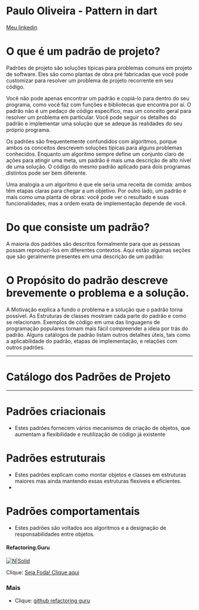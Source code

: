 # Paulo Oliveira - Pattern in dart

 [Meu linkedin](https://www.linkedin.com/in/paulo-oliveira-nodejs/u)


# O que é um padrão de projeto?


Padrões de projeto são soluções típicas para problemas comuns em projeto de software. Eles são como plantas de obra pré fabricadas que você pode customizar para resolver um problema de projeto recorrente em seu código.

Você não pode apenas encontrar um padrão e copiá-lo para dentro do seu programa, como você faz com funções e bibliotecas que encontra por aí. O padrão não é um pedaço de código específico, mas um conceito geral para resolver um problema em particular. Você pode seguir os detalhes do padrão e implementar uma solução que se adeque às realidades do seu próprio programa.

Os padrões são frequentemente confundidos com algoritmos, porque ambos os conceitos descrevem soluções típicas para alguns problemas conhecidos. Enquanto um algoritmo sempre define um conjunto claro de ações para atingir uma meta, um padrão é mais uma descrição de alto nível de uma solução. O código do mesmo padrão aplicado para dois programas distintos pode ser bem diferente.

Uma analogia a um algoritmo é que ele seria uma receita de comida: ambos têm etapas claras para chegar a um objetivo. Por outro lado, um padrão é mais como uma planta de obras: você pode ver o resultado e suas funcionalidades, mas a ordem exata de implementação depende de você.

# Do que consiste um padrão?


A maioria dos padrões são descritos formalmente para que as pessoas possam reproduzi-los em diferentes contextos. Aqui estão algumas seções que são geralmente presentes em uma descrição de um padrão:

# O Propósito do padrão descreve brevemente o problema e a solução.


A Motivação explica a fundo o problema e a solução que o padrão torna possível.
As Estruturas de classes mostram cada parte do padrão e como se relacionam.
Exemplos de código em uma das linguagens de programação populares tornam mais fácil compreender a ideia por trás do padrão.
Alguns catálogos de padrão listam outros detalhes úteis, tais como a aplicabilidade do padrão, etapas de implementação, e relações com outros padrões.


---
# Catálogo dos Padrões de Projeto
---


# Padrões criacionais

  - Estes padrões fornecem vários mecanismos de criação de objetos, que aumentam a flexibilidade e reutilização de código já existente

# Padrões estruturais
  - Estes padrões explicam como montar objetos e classes em estruturas maiores mas ainda mantendo essas estruturas flexíveis e eficientes.
  - 
  # Padrões comportamentais
  - Estes padrões são voltados aos algoritmos e a designação de responsabilidades entre objetos.


#### Refactoring.Guru
[![N|Solid](https://refactoring.guru/images/content-public/logos/logo-covid-winter-2x.png)](https://nodesource.com/products/nsolid)

Clique: [Seja Foda! Clique aqui ](https://refactoring.guru/pt-br)


### Mais

 - Clique: [github refactoring guru](https://github.com/RefactoringGuru)

